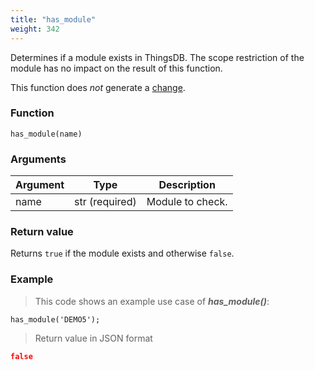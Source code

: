 ```yaml
---
title: "has_module"
weight: 342
---
```


Determines if a module exists in ThingsDB. The scope restriction of the module has no impact on the result of this function.

This function does *not* generate a [change](../../overview/changes).

### Function

`has_module(name)`

### Arguments

Argument | Type | Description
-------- | ---- | -----------
name | str (required) | Module to check.

### Return value

Returns `true` if the module exists and otherwise `false`.

### Example

> This code shows an example use case of ***has_module()***:

```thingsdb,json_response,@t
has_module('DEMO5');
```

> Return value in JSON format

```json
false
```
